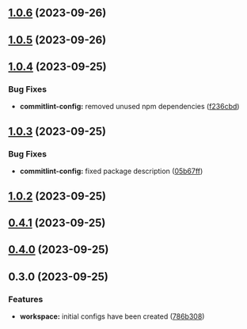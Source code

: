 ## [1.0.6](https://github.com/Yurchishin/anylint/compare/commitlint-config-v1.0.5...commitlint-config-v1.0.6) (2023-09-26)

## [1.0.5](https://github.com/Yurchishin/anylint/compare/commitlint-config-v1.0.4...commitlint-config-v1.0.5) (2023-09-26)

## [1.0.4](https://github.com/Yurchishin/anylint/compare/commitlint-config-v1.0.3...commitlint-config-v1.0.4) (2023-09-25)

### Bug Fixes

- **commitlint-config:** removed unused npm dependencies ([f236cbd](https://github.com/Yurchishin/anylint/commit/f236cbd8ff52f86d6dfd0302803cc6c07e601bd7))

## [1.0.3](https://github.com/Yurchishin/anylint/compare/commitlint-config-v1.0.2...commitlint-config-v1.0.3) (2023-09-25)

### Bug Fixes

- **commitlint-config:** fixed package description ([05b67ff](https://github.com/Yurchishin/anylint/commit/05b67ff25bf554a22ad8ca28d67ec506aa732f40))

## [1.0.2](https://github.com/Yurchishin/anylint/compare/commitlint-config-v0.4.1...commitlint-config-v1.0.2) (2023-09-25)

## [0.4.1](https://github.com/Yurchishin/anylint/compare/commitlint-config-v0.4.0...commitlint-config-v0.4.1) (2023-09-25)

## [0.4.0](https://github.com/Yurchishin/anylint/compare/commitlint-config-v0.3.1...commitlint-config-v0.4.0) (2023-09-25)

## 0.3.0 (2023-09-25)

### Features

- **workspace:** initial configs have been created ([786b308](https://github.com/Yurchishin/anylint/commit/4cb568a744e417a749644a8df5be243db2a9861f))
